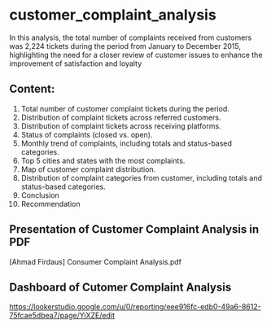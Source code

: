 # customer_complaint_analysis

In this analysis, the total number of complaints received from customers was 2,224 tickets during the period from January to December 2015, highlighting the need for a closer review of customer issues to enhance the improvement of  satisfaction and loyalty 

## Content:

1. Total number of customer complaint tickets during the period.
2. Distribution of complaint tickets across referred customers.
3. Distribution of complaint tickets across receiving platforms.
4. Status of complaints (closed vs. open).
5. Monthly trend of complaints, including totals and status-based categories.
6. Top 5 cities and states with the most complaints.
7. Map of customer complaint distribution.
8. Distribution of complaint categories from customer, including totals and status-based categories.
9. Conclusion
10. Recommendation

## Presentation of Customer Complaint Analysis in PDF
[Ahmad Firdaus] Consumer Complaint Analysis.pdf
## Dashboard of Cutomer Complaint Analysis

https://lookerstudio.google.com/u/0/reporting/eee916fc-edb0-49a6-8612-75fcae5dbea7/page/YiXZE/edit 


